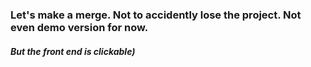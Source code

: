 <h3>Let's make a merge. Not to accidently lose the project. Not even demo version for now.</h3>
<h5>But the front end is clickable)</h5>
